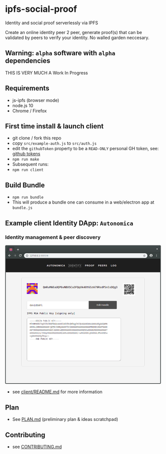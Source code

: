 # ipfs-social-proof

Identity and social proof serverlessly via IPFS

Create an online identity peer 2 peer, generate proof(s) that can be validated by peers to verify your identity. No walled garden neccesary.

## Warning: `alpha` software with `alpha` dependencies

THIS IS VERY MUCH A Work In Progress

## Requirements

* js-ipfs (browser mode)
* node.js 10
* Chrome / Firefox

## First time install & launch client

* git clone / fork this repo
* copy  `src/example-auth.js` to `src/auth.js`
* edit the `githubToken` property to be a `READ-ONLY` personal GH token, see: [github tokens](https://github.com/settings/tokens)
* `npm run make`
* Subsequent runs:
* `npm run client`

## Build Bundle

* `npm run bundle`
* This will produce a bundle one can consume in a web/electron app at `bundle.js`

## Example client Identity DApp: `Autonomica`

### Identity management & peer discovery

![Alt Identity](client/screenshots/identity.png?raw=true "Identity")

* see [client/README.md](client/README.md) for more information

## Plan

* See [PLAN.md](PLAN.md) (preliminary plan & ideas scratchpad)

## Contributing

* see [CONTRIBUTING.md](CONTRIBUTING.md)
